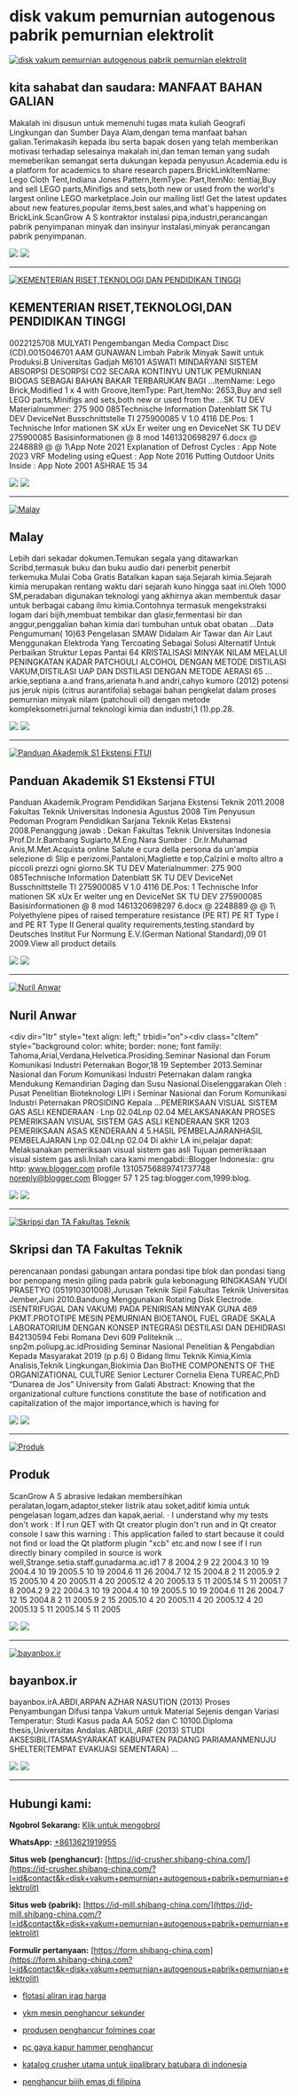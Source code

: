 # disk vakum pemurnian autogenous pabrik pemurnian elektrolit

<a href="https://swt.shibang-china.com/?l=id&img&k=disk+vakum+pemurnian+autogenous+pabrik+pemurnian+elektrolit" target="_blank">![disk vakum pemurnian autogenous pabrik pemurnian elektrolit](http://static.shibang-china.com/all-800x300/1064.jpg)</a>

## kita sahabat dan saudara: MANFAAT BAHAN GALIAN
Makalah ini disusun untuk memenuhi tugas mata kuliah Geografi Lingkungan dan Sumber Daya Alam,dengan tema manfaat bahan galian.Terimakasih kepada ibu serta bapak dosen yang telah memberikan motivasi terhadap selesainya makalah ini,dan teman teman yang sudah memeberikan semangat serta dukungan kepada penyusun.Academia.edu is a platform for academics to share research papers.BrickLinkItemName: Lego Cloth Tent,Indiana Jones Pattern,ItemType: Part,ItemNo: tentiaj,Buy and sell LEGO parts,Minifigs and sets,both new or used from the world's largest online LEGO marketplace.Join our mailing list! Get the latest updates about new features,popular items,best sales,and what's happening on BrickLink.ScanGrow A S kontraktor instalasi pipa,industri,perancangan pabrik penyimpanan minyak dan insinyur instalasi,minyak perancangan pabrik penyimpanan.


<a href="https://whatsapp.shibangsoft.com/WhatsApp.php" target="_blank" title="WhatsApp">![](http://static.shibang-china.com/icon/whatsapp.png)</a> <a href="https://swt.shibang-china.com/?l=id&icon&k=disk+vakum+pemurnian+autogenous+pabrik+pemurnian+elektrolit" target="_blank">![](http://static.shibang-china.com/icon/chat-id.png)</a>

---

<a href="https://swt.shibang-china.com/?l=id&img&k=disk+vakum+pemurnian+autogenous+pabrik+pemurnian+elektrolit" target="_blank">![KEMENTERIAN RISET,TEKNOLOGI,DAN PENDIDIKAN TINGGI](http://static.shibang-china.com/all-800x300/217.jpg)</a>

## KEMENTERIAN RISET,TEKNOLOGI,DAN PENDIDIKAN TINGGI
0022125708 MULYATI Pengembangan Media Compact Disc (CD).0015046701 AAM GUNAWAN Limbah Pabrik Minyak Sawit untuk Produksi.B Universitas Gadjah M6101 ASWATI MINDARYANI SISTEM ABSORPSI DESORPSI CO2 SECARA KONTINYU UNTUK PEMURNIAN BIOGAS SEBAGAI BAHAN BAKAR TERBARUKAN BAGI …ItemName: Lego Brick,Modified 1 x 4 with Groove,ItemType: Part,ItemNo: 2653,Buy and sell LEGO parts,Minifigs and sets,both new or used from the …SK TU DEV Materialnummer: 275 900 085Technische Information Datenblatt SK TU DEV DeviceNet Busschnittstelle TI 275900085 V 1.0 4116 DE.Pos: 1 Technische Infor mationen SK xUx Er weiter ung en DeviceNet SK TU DEV 275900085 Basisinformationen @ 8 mod 1461320698297 6.docx @ 2248889 @ @ 1\App Note 2021 Explanation of Defrost Cycles : App Note 2023 VRF Modeling using eQuest : App Note 2016 Putting Outdoor Units Inside : App Note 2001 ASHRAE 15 34


<a href="https://whatsapp.shibangsoft.com/WhatsApp.php" target="_blank" title="WhatsApp">![](http://static.shibang-china.com/icon/whatsapp.png)</a> <a href="https://swt.shibang-china.com/?l=id&icon&k=disk+vakum+pemurnian+autogenous+pabrik+pemurnian+elektrolit" target="_blank">![](http://static.shibang-china.com/icon/chat-id.png)</a>

---

<a href="https://swt.shibang-china.com/?l=id&img&k=disk+vakum+pemurnian+autogenous+pabrik+pemurnian+elektrolit" target="_blank">![Malay](http://static.shibang-china.com/all-800x300/748.jpg)</a>

## Malay
Lebih dari sekadar dokumen.Temukan segala yang ditawarkan Scribd,termasuk buku dan buku audio dari penerbit penerbit terkemuka.Mulai Coba Gratis Batalkan kapan saja.Sejarah kimia.Sejarah kimia merupakan rentang waktu dari sejarah kuno hingga saat ini.Oleh 1000 SM,peradaban digunakan teknologi yang akhirnya akan membentuk dasar untuk berbagai cabang ilmu kimia.Contohnya termasuk mengekstraksi logam dari bijih,membuat tembikar dan glasir,fermentasi bir dan anggur,penggalian bahan kimia dari tumbuhan untuk obat obatan …Data Pengumuman( 10)63 Pengelasan SMAW Didalam Air Tawar dan Air Laut Menggunakan Elektroda Yang Tercoating Sebagai Solusi Alternatif Untuk Perbaikan Struktur Lepas Pantai 64 KRISTALISASI MINYAK NILAM MELALUI PENINGKATAN KADAR PATCHOULI ALCOHOL DENGAN METODE DISTILASI VAKUM,DISTILASI UAP DAN DISTILASI DENGAN METODE AERASI 65 …arkie,septiana a.and frans,arienata h.and andri,cahyo kumoro (2012) potensi jus jeruk nipis (citrus aurantifolia) sebagai bahan pengkelat dalam proses pemurnian minyak nilam (patchouli oil) dengan metode kompleksometri.jurnal teknologi kimia dan industri,1 (1).pp.28.


<a href="https://whatsapp.shibangsoft.com/WhatsApp.php" target="_blank" title="WhatsApp">![](http://static.shibang-china.com/icon/whatsapp.png)</a> <a href="https://swt.shibang-china.com/?l=id&icon&k=disk+vakum+pemurnian+autogenous+pabrik+pemurnian+elektrolit" target="_blank">![](http://static.shibang-china.com/icon/chat-id.png)</a>

---

<a href="https://swt.shibang-china.com/?l=id&img&k=disk+vakum+pemurnian+autogenous+pabrik+pemurnian+elektrolit" target="_blank">![Panduan Akademik S1 Ekstensi FTUI](http://static.shibang-china.com/all-800x300/1460.jpg)</a>

## Panduan Akademik S1 Ekstensi FTUI
Panduan Akademik.Program Pendidikan Sarjana Ekstensi Teknik 2011.2008 Fakultas Teknik Universitas Indonesia Agustus 2008 Tim Penyusun Pedoman Program Pendidikan Sarjana Teknik Kelas Ekstensi 2008.Penanggung jawab : Dekan Fakultas Teknik Universitas Indonesia Prof.Dr.Ir.Bambang Sugiarto,M.Eng.Nara Sumber : Dr.Ir.Muhamad Anis,M.Met.Acquista online Salute e cura della persona da un'ampia selezione di Slip e perizomi,Pantaloni,Magliette e top,Calzini e molto altro a piccoli prezzi ogni giorno.SK TU DEV Materialnummer: 275 900 085Technische Information Datenblatt SK TU DEV DeviceNet Busschnittstelle TI 275900085 V 1.0 4116 DE.Pos: 1 Technische Infor mationen SK xUx Er weiter ung en DeviceNet SK TU DEV 275900085 Basisinformationen @ 8 mod 1461320698297 6.docx @ 2248889 @ @ 1\ Polyethylene pipes of raised temperature resistance (PE RT) PE RT Type I and PE RT Type II General quality requirements,testing.standard by Deutsches Institut Fur Normung E.V.(German National Standard),09 01 2009.View all product details


<a href="https://whatsapp.shibangsoft.com/WhatsApp.php" target="_blank" title="WhatsApp">![](http://static.shibang-china.com/icon/whatsapp.png)</a> <a href="https://swt.shibang-china.com/?l=id&icon&k=disk+vakum+pemurnian+autogenous+pabrik+pemurnian+elektrolit" target="_blank">![](http://static.shibang-china.com/icon/chat-id.png)</a>

---

<a href="https://swt.shibang-china.com/?l=id&img&k=disk+vakum+pemurnian+autogenous+pabrik+pemurnian+elektrolit" target="_blank">![Nuril Anwar](http://static.shibang-china.com/all-800x300/458.jpg)</a>

## Nuril Anwar
&lt;div dir=&quot;ltr&quot; style=&quot;text align: left;&quot; trbidi=&quot;on&quot;&gt;&lt;div class=&quot;cItem&quot; style=&quot;background color: white; border: none; font family: Tahoma,Arial,Verdana,Helvetica.Prosiding.Seminar Nasional dan Forum Komunikasi Industri Peternakan Bogor,18 19 September 2013.Seminar Nasional dan Forum Komunikasi Industri Peternakan dalam rangka Mendukung Kemandirian Daging dan Susu Nasional.Diselenggarakan Oleh : Pusat Penelitian Bioteknologi LIPI i Seminar Nasional dan Forum Komunikasi Industri Peternakan PROSIDING Kepala …PEMERIKSAAN VISUAL SISTEM GAS ASLI KENDERAAN&nbsp;&#0183;&#32;Lnp 02.04Lnp 02.04 MELAKSANAKAN PROSES PEMERIKSAAN VISUAL SISTEM GAS ASLI KENDERAAN SKR 1203 PEMERIKSAAN ASAS KENDERAAN 4 5.HASIL PEMBELAJARANHASIL PEMBELAJARAN Lnp 02.04Lnp 02.04 Di akhir LA ini,pelajar dapat: Melaksanakan pemeriksaan visual sistem gas asli Tujuan pemeriksaan visual sistem gas asli.Inilah cara kami mengabdi::Blogger Indonesia:: gru http: www.blogger.com profile 13105756889741737748 noreply@blogger.com Blogger 57 1 25 tag:blogger.com,1999:blog.


<a href="https://whatsapp.shibangsoft.com/WhatsApp.php" target="_blank" title="WhatsApp">![](http://static.shibang-china.com/icon/whatsapp.png)</a> <a href="https://swt.shibang-china.com/?l=id&icon&k=disk+vakum+pemurnian+autogenous+pabrik+pemurnian+elektrolit" target="_blank">![](http://static.shibang-china.com/icon/chat-id.png)</a>

---

<a href="https://swt.shibang-china.com/?l=id&img&k=disk+vakum+pemurnian+autogenous+pabrik+pemurnian+elektrolit" target="_blank">![Skripsi dan TA Fakultas Teknik](http://static.shibang-china.com/all-800x300/725.jpg)</a>

## Skripsi dan TA Fakultas Teknik
perencanaan pondasi gabungan antara pondasi tipe blok dan pondasi tiang bor penopang mesin giling pada pabrik gula kebonagung RINGKASAN YUDI PRASETYO (051910301008),Jurusan Teknik Sipil Fakultas Teknik Universitas Jember,Juni 2010.Bandung Menggunakan Rotating Disk Electrode.(SENTRIFUGAL DAN VAKUM) PADA PENIRISAN MINYAK GUNA 469 PKMT.PROTOTIPE MESIN PEMURNIAN BIOETANOL FUEL GRADE SKALA LABORATORIUM DENGAN KONSEP INTEGRASI DESTILASI DAN DEHIDRASI B42130594 Febi Romana Devi 609 Politeknik …snp2m.poliupg.ac.idProsiding Seminar Nasional Penelitian &amp; Pengabdian Kepada Masyarakat 2019 (p p.6) 0 Bidang Ilmu Teknik Kimia,Kimia Analisis,Teknik Lingkungan,Biokimia Dan BioTHE COMPONENTS OF THE ORGANIZATIONAL CULTURE Senior Lecturer Cornelia Elena TUREAC,PhD “Dunarea de Jos” University from Galati Abstract: Knowing that the organizational culture functions constitute the base of notification and capitalization of the major importance,which is having for


<a href="https://whatsapp.shibangsoft.com/WhatsApp.php" target="_blank" title="WhatsApp">![](http://static.shibang-china.com/icon/whatsapp.png)</a> <a href="https://swt.shibang-china.com/?l=id&icon&k=disk+vakum+pemurnian+autogenous+pabrik+pemurnian+elektrolit" target="_blank">![](http://static.shibang-china.com/icon/chat-id.png)</a>

---

<a href="https://swt.shibang-china.com/?l=id&img&k=disk+vakum+pemurnian+autogenous+pabrik+pemurnian+elektrolit" target="_blank">![Produk](http://static.shibang-china.com/all-800x300/195.jpg)</a>

## Produk
ScanGrow A S abrasive ledakan membersihkan peralatan,logam,adaptor,steker listrik atau soket,aditif kimia untuk pengelasan logam,adzes dan kapak,aerial.&nbsp;&#0183;&#32;I understand why my tests don't work : If I run QET with Qt creator plugin don't run and in Qt creator console I saw this warning : This application failed to start because it could not find or load the Qt platform plugin &quot;xcb&quot; etc.and now I see if I run directly binary compiled in source is work well,Strange.setia.staff.gunadarma.ac.id1 7 8 2004.2 9 22 2004.3 10 19 2004.4 10 19 2005.5 10 19 2004.6 11 26 2004.7 12 15 2004.8 2 11 2005.9 2 15 2005.10 4 20 2005.11 4 20 2005.12 4 20 2005.13 5 11 2005.14 5 11 20051 7 8 2004.2 9 22 2004.3 10 19 2004.4 10 19 2005.5 10 19 2004.6 11 26 2004.7 12 15 2004.8 2 11 2005.9 2 15 2005.10 4 20 2005.11 4 20 2005.12 4 20 2005.13 5 11 2005.14 5 11 2005


<a href="https://whatsapp.shibangsoft.com/WhatsApp.php" target="_blank" title="WhatsApp">![](http://static.shibang-china.com/icon/whatsapp.png)</a> <a href="https://swt.shibang-china.com/?l=id&icon&k=disk+vakum+pemurnian+autogenous+pabrik+pemurnian+elektrolit" target="_blank">![](http://static.shibang-china.com/icon/chat-id.png)</a>

---

<a href="https://swt.shibang-china.com/?l=id&img&k=disk+vakum+pemurnian+autogenous+pabrik+pemurnian+elektrolit" target="_blank">![bayanbox.ir](http://static.shibang-china.com/all-800x300/1085.jpg)</a>

## bayanbox.ir
bayanbox.irA.ABDI,ARPAN AZHAR NASUTION (2013) Proses Penyambungan Difusi tanpa Vakum untuk Material Sejenis dengan Variasi Temperatur: Studi Kasus pada AA 5052 dan C 10100.Diploma thesis,Universitas Andalas.ABDUL,ARIF (2013) STUDI AKSESIBILITASMASYARAKAT KABUPATEN PADANG PARIAMANMENUJU SHELTER(TEMPAT EVAKUASI SEMENTARA) …

<a href="https://whatsapp.shibangsoft.com/WhatsApp.php" target="_blank" title="WhatsApp">![](http://static.shibang-china.com/icon/whatsapp.png)</a> <a href="https://swt.shibang-china.com/?l=id&icon&k=disk+vakum+pemurnian+autogenous+pabrik+pemurnian+elektrolit" target="_blank">![](http://static.shibang-china.com/icon/chat-id.png)</a>

---
## Hubungi kami:

**Ngobrol Sekarang:** [Klik untuk mengobrol](https://swt.shibang-china.com?l=id&contact&k=disk+vakum+pemurnian+autogenous+pabrik+pemurnian+elektrolit)

**WhatsApp:**  [+8613621919955](https://whatsapp.shibangsoft.com/WhatsApp.php)

**Situs web (penghancur):** [https://id-crusher.shibang-china.com/](https://id-crusher.shibang-china.com/?l=id&contact&k=disk+vakum+pemurnian+autogenous+pabrik+pemurnian+elektrolit)

**Situs web (pabrik):** [https://id-mill.shibang-china.com/](https://id-mill.shibang-china.com/?l=id&contact&k=disk+vakum+pemurnian+autogenous+pabrik+pemurnian+elektrolit)

**Formulir pertanyaan:** [https://form.shibang-china.com](https://form.shibang-china.com?l=id&contact&k=disk+vakum+pemurnian+autogenous+pabrik+pemurnian+elektrolit)

* [flotasi aliran iraq harga](../41/flotasi%20aliran%20iraq%20harga.md)

* [ykm mesin penghancur sekunder](../43/ykm%20mesin%20penghancur%20sekunder.md)

* [produsen penghancur folmines coar](../42/produsen%20penghancur%20folmines%20coar.md)

* [pc gaya kapur hammer penghancur](../44/pc%20gaya%20kapur%20hammer%20penghancur.md)

* [katalog crusher utama untuk iipalibrary batubara di indonesia](../50/katalog%20crusher%20utama%20untuk%20iipalibrary%20batubara%20di%20indonesia.md)

* [penghancur bijih emas di filipina](../41/penghancur%20bijih%20emas%20di%20filipina.md)
